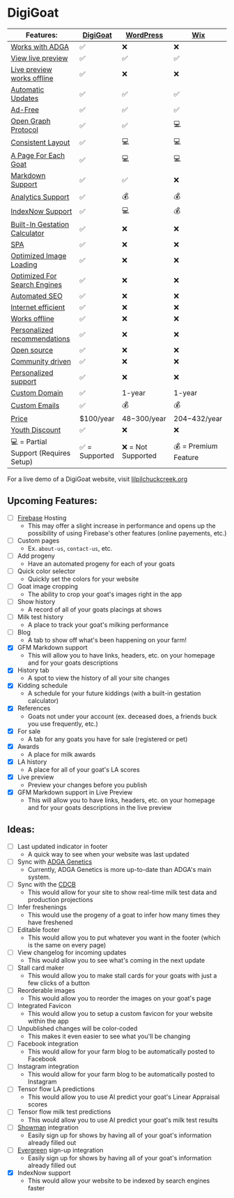 
# DigiGoat
| Features: | [DigiGoat](https://github.com/DigiGoat) | [WordPress](https://wordpress.com/pricing/) | [Wix](https://www.wix.com/plans) |
| --- | --- | --- | --- |
| [Works with ADGA](./features/README.md#works-with-adga) | :white_check_mark: | :x: | :x: |
| [View live preview](./features/README.md#view-live-preview) | :white_check_mark: | :white_check_mark: | :white_check_mark: |
| [Live preview works offline](./features/README.md#live-preview-works-offline) | :white_check_mark: | :x: | :x: |
| [Automatic Updates](./features/README.md#automatic-updates) | :white_check_mark: | :white_check_mark: | :white_check_mark: |
| [Ad-Free](./features/README.md#ad-free) | :white_check_mark: | :white_check_mark: | :white_check_mark: |
| [Open Graph Protocol](./features/README.md#open-graph-protocol) | :white_check_mark: | :white_check_mark: | :computer: |
| [Consistent Layout](./features/README.md#consistent-layout) | :white_check_mark: | :computer: | :computer: |
| [A Page For Each Goat](./features/README.md#a-page-for-each-goat) | :white_check_mark: | :computer: | :computer: |
| [Markdown Support](./features/README.md#markdown-support) | :white_check_mark: | :white_check_mark: | :x: |
| [Analytics Support](./features/README.md#analytics-support) | :white_check_mark: | :moneybag: | :moneybag: |
| [IndexNow Support](./features/README.md#indexnow-support) | :white_check_mark: | :computer: | :moneybag: |
| [Built-In Gestation Calculator](./features/README.md#built-in-gestation-calculator) | :white_check_mark: | :x: | :x: |
| [SPA](./features/README.md#spa) | :white_check_mark: | :x: | :x: |
| [Optimized Image Loading](./features/README.md#optimized-image-loading) | :white_check_mark: | :x: | :x: |
| [Optimized For Search Engines](./features/README.md#optimized-for-search-engines) | :white_check_mark: | :x: | :x: |
| [Automated SEO](./features/README.md#automated-seo) | :white_check_mark: | :x: | :x: |
| [Internet efficient](./features/README.md#internet-efficient) | :white_check_mark: | :x: | :x: |
| [Works offline](./features/README.md#works-offline) | :white_check_mark: | :x: | :x: |
| [Personalized recommendations](./features/README.md#personalized-recommendations) | :white_check_mark: | :x: | :x: |
| [Open source](./features/README.md#open-source) | :white_check_mark: | :x: | :x: |
| [Community driven](./features/README.md#community-driven) | :white_check_mark: | :x: | :x: |
| [Personalized support](./features/README.md#personalized-support) | :white_check_mark: | :x: | :x: |
| [Custom Domain](./features/README.md#custom-domain) | :white_check_mark: | 1-year | 1-year |
| [Custom Emails](./features/README.md#custom-emails) | :white_check_mark: | :moneybag: | :moneybag: |
| [Price](./features/README.md#price) | $100/year | $48-$300/year | $204-$432/year |
| [Youth Discount](./features/README.md#youth-discount) | :white_check_mark: | :x: | :x: |
| :computer: = Partial Support (Requires Setup) | :white_check_mark: = Supported | :x: = Not Supported | :moneybag: = Premium Feature |

For a live demo of a DigiGoat website, visit [lilpilchuckcreek.org](https://lilpilchuckcreek.org/)

## Upcoming Features:
  - [ ] [Firebase](https://firebase.google.com/) Hosting
    - This may offer a slight increase in performance and opens up the possibility of using Firebase's other features (online payements, etc.)
  - [ ] Custom pages
    - Ex. `about-us`, `contact-us`, etc.
  - [ ] Add progeny
    - Have an automated progeny for each of your goats
  - [ ] Quick color selector
    - Quickly set the colors for your website
  - [ ] Goat image cropping
    - The ability to crop your goat's images right in the app
  - [ ] Show history
    - A record of all of your goats placings at shows
  - [ ] Milk test history
    - A place to track your goat's milking performance
  - [ ] Blog
    - A tab to show off what's been happening on your farm!
  - [x] GFM Markdown support
    - This will allow you to have links, headers, etc. on your homepage and for your goats descriptions
  - [x] History tab
    - A spot to view the history of all your site changes
  - [x] Kidding schedule
    - A schedule for your future kiddings (with a built-in gestation calculator)
  - [x] References
    - Goats not under your account (ex. deceased does, a friends buck you use frequently, etc.)
  - [x] For sale
    - A tab for any goats you have for sale (registered or pet)
  - [x] Awards
    - A place for milk awards
  - [x] LA history
    - A place for all of your goat's LA scores
  - [x] Live preview
    - Preview your changes before you publish
  - [x] GFM Markdown support in Live Preview
    - This will allow you to have links, headers, etc. on your homepage and for your goats descriptions in the live preview



## Ideas:
  - [ ] Last updated indicator in footer
    - A quick way to see when your website was last updated
  - [ ] Sync with [ADGA Genetics](https://genetics.adga.org/)
    - Currently, ADGA Genetics is more up-to-date than ADGA's main system.
  - [ ] Sync with the [CDCB](https://webconnect.uscdcb.com/#/queries)
    - This would allow for your site to show real-time milk test data and production projections
  - [ ] Infer freshenings
    - This would use the progeny of a goat to infer how many times they have freshened
  - [ ] Editable footer
    - This would allow you to put whatever you want in the footer (which is the same on every page)
  - [ ] View changelog for incoming updates
    - This would allow you to see what's coming in the next update
  - [ ] Stall card maker
    - This would allow you to make stall cards for your goats with just a few clicks of a button
  - [ ] Reorderable images
    - This would allow you to reorder the images on your goat's page
  - [ ] Integrated Favicon
    - This would allow you to setup a custom favicon for your website within the app
  - [ ] Unpublished changes will be color-coded
    - This makes it even easier to see what you'll be changing
  - [ ] Facebook integration
    - This would allow for your farm blog to be automatically posted to Facebook
  - [ ] Instagram integration
    - This would allow for your farm blog to be automatically posted to Instagram
  - [ ] Tensor flow LA predictions
    - This would allow you to use AI predict your goat's Linear Appraisal scores
  - [ ] Tensor flow milk test predictions
    - This would allow you to use AI predict your goat's milk test results
  - [ ] [Showman](https://www.showman.app/) integration
    - Easily sign up for shows by having all of your goat's information already filled out
  - [ ] [Evergreen](https://egreen.fairwire.com/) sign-up integration
    - Easily sign up for shows by having all of your goat's information already filled out
  - [x] IndexNow support
    - This would allow your website to be indexed by search engines faster
